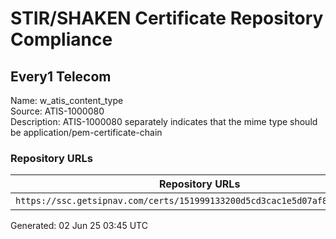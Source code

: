 # STIR/SHAKEN Certificate Repository Compliance

## Every1 Telecom

Name: w_atis_content_type\
Source: ATIS-1000080\
Description: ATIS-1000080 separately indicates that the mime type should be application/pem-certificate-chain
### Repository URLs

| Repository URLs | Not After |  Problems | Link |
|-----------------|-----------|-----------|------|
| `https://ssc.getsipnav.com/certs/151999133200d5cd3cac1e5d07af806d25ef74f4` | 18&#160;Mar&#160;24&#160;00:31&#160;UTC | true | [view](../../REPOS/735f8fc22621ebf929ebaec69b6c4b8530b7492d/README.md) |


Generated: 02 Jun 25 03:45 UTC